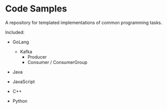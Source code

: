 # Code Samples
A repository for templated implementations of common programming tasks.

Included:

- GoLang
  - Kafka
    - Producer
    - Consumer / ConsumerGroup

- Java

- JavaScript

- C++

- Python
